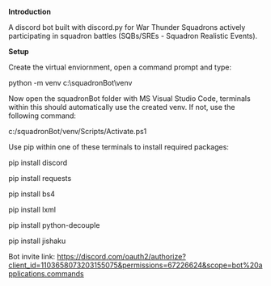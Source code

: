 <b>Introduction</b>

A discord bot built with discord.py for War Thunder Squadrons actively participating in squadron battles (SQBs/SREs - Squadron Realistic Events).



<b>Setup</b>

Create the virtual enviornment, open a command prompt and type: 

python -m venv c:\squadronBot\venv


Now open the squadronBot folder with MS Visual Studio Code, terminals within this should automatically use the created venv. If not, use the following command:

c:/squadronBot/venv/Scripts/Activate.ps1


Use pip within one of these terminals to install required packages:

pip install discord

pip install requests

pip install bs4

pip install lxml

pip install python-decouple

pip install jishaku


Bot invite link: https://discord.com/oauth2/authorize?client_id=1103658073203155075&permissions=67226624&scope=bot%20applications.commands
